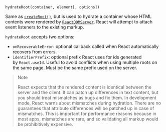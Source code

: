 ```
hydrateRoot(container, element[, options])
```

Same as [`createRoot()`](https://es.reactjs.org/docs/react-dom-client.html#createroot), but is used to hydrate a container whose HTML contents were rendered by [`ReactDOMServer`](https://es.reactjs.org/docs/react-dom-server.html). React will attempt to attach event listeners to the existing markup.

`hydrateRoot` accepts two options:

-   `onRecoverableError`: optional callback called when React automatically recovers from errors.
-   `identifierPrefix`: optional prefix React uses for ids generated by `React.useId`. Useful to avoid conflicts when using multiple roots on the same page. Must be the same prefix used on the server.

> Note
> 
> React expects that the rendered content is identical between the server and the client. It can patch up differences in text content, but you should treat mismatches as bugs and fix them. In development mode, React warns about mismatches during hydration. There are no guarantees that attribute differences will be patched up in case of mismatches. This is important for performance reasons because in most apps, mismatches are rare, and so validating all markup would be prohibitively expensive.